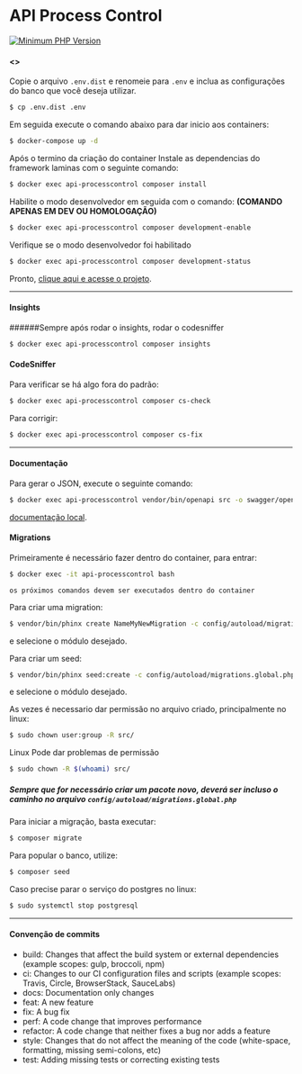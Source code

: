# API Process Control

[![Minimum PHP Version](https://img.shields.io/badge/php-%5E8.0-blue)](https://php.net/)

#### <>

Copie o arquivo `.env.dist` e renomeie para `.env` e inclua as configurações do banco que você deseja utilizar.
```bash
$ cp .env.dist .env
```

Em seguida execute o comando abaixo para dar inicio aos containers:
```bash
$ docker-compose up -d
```

Após o termino da criação do container Instale as dependencias do framework laminas com o seguinte comando:
```bash
$ docker exec api-processcontrol composer install
```

Habilite o modo desenvolvedor em seguida com o comando: **(COMANDO APENAS EM DEV OU HOMOLOGAÇÃO)**
```bash
$ docker exec api-processcontrol composer development-enable
```

Verifique se o modo desenvolvedor foi habilitado
```bash
$ docker exec api-processcontrol composer development-status
```

Pronto, [clique aqui e acesse o projeto](http://localhost:81).

------------
#### Insights
######Sempre após rodar o insights, rodar o codesniffer

```bash
$ docker exec api-processcontrol composer insights
```

#### CodeSniffer

Para verificar se há algo fora do padrão:
```bash
$ docker exec api-processcontrol composer cs-check
```

Para corrigir:
```bash
$ docker exec api-processcontrol composer cs-fix
```

------------
#### Documentação

Para gerar o JSON, execute o seguinte comando:
```bash
$ docker exec api-processcontrol vendor/bin/openapi src -o swagger/openapi.json
```


[documentação local](http://localhost:82).


#### Migrations

Primeiramente é necessário fazer dentro do container, para entrar:
```bash
$ docker exec -it api-processcontrol bash
```

`os próximos comandos devem ser executados dentro do container`

Para criar uma migration:
```bash
$ vendor/bin/phinx create NameMyNewMigration -c config/autoload/migrations.global.php
```
e selecione o módulo desejado.

Para criar um seed:
```bash
$ vendor/bin/phinx seed:create -c config/autoload/migrations.global.php NameMyNewSeed
```
e selecione o módulo desejado.

As vezes é necessario dar permissão no arquivo criado, principalmente no linux:
```bash
$ sudo chown user:group -R src/
```

Linux Pode dar problemas de permissão 
```bash
$ sudo chown -R $(whoami) src/
```
##### Sempre que for necessário criar um pacote novo, deverá ser incluso o caminho no arquivo `config/autoload/migrations.global.php`

Para iniciar a migração, basta executar:
```bash
$ composer migrate
```

Para popular o banco, utilize:
```bash
$ composer seed
```

Caso precise parar o serviço do postgres no linux:
```bash
$ sudo systemctl stop postgresql
```

------------

#### Convenção de commits

- build: Changes that affect the build system or external dependencies (example scopes: gulp, broccoli, npm)
- ci: Changes to our CI configuration files and scripts (example scopes: Travis, Circle, BrowserStack, SauceLabs)
- docs: Documentation only changes
- feat: A new feature
- fix: A bug fix
- perf: A code change that improves performance
- refactor: A code change that neither fixes a bug nor adds a feature
- style: Changes that do not affect the meaning of the code (white-space, formatting, missing semi-colons, etc)
- test: Adding missing tests or correcting existing tests
